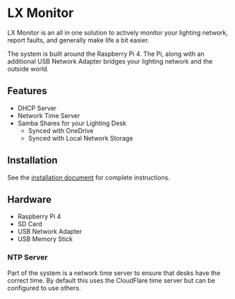 # LX Monitor

LX Monitor is an all in one solution to actively monitor your lighting network, report faults, and generally make life a bit easier.

The system is built around the Raspberry Pi 4. The Pi, along with an additional USB Network Adapter bridges your lighting network and the outside world.

## Features

- DHCP Server
- Network Time Server
- Samba Shares for your Lighting Desk
    - Synced with OneDrive
    - Synced with Local Network Storage

## Installation

See the [installation document](INSTALLATION.md) for complete instructions.

## Hardware

- Raspberry Pi 4
- SD Card
- USB Network Adapter
- USB Memory Stick

### NTP Server

Part of the system is a network time server to ensure that desks have the correct time. By default this uses the CloudFlare time server but can be configured to use others.
